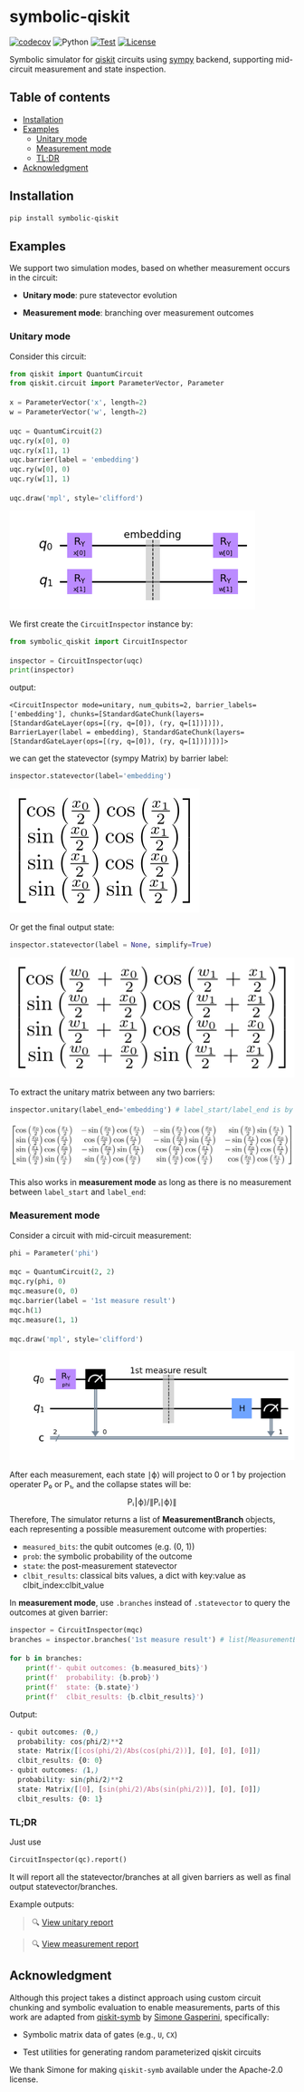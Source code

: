 # symbolic-qiskit

[![codecov](https://codecov.io/gh/ianchung621/symbolic-qiskit/branch/main/graph/badge.svg)](https://codecov.io/gh/ianchung621/symbolic-qiskit)
![Python](https://img.shields.io/badge/python-≥3.10-blue.svg)
[![Test](https://github.com/ianchung621/symbolic-qiskit/actions/workflows/test.yml/badge.svg)](https://github.com/ianchung621/symbolic-qiskit/actions/workflows/test.yml)
[![License](https://img.shields.io/badge/license-Apache%202.0-blue.svg)](https://www.apache.org/licenses/LICENSE-2.0)



Symbolic simulator for [qiskit](https://github.com/Qiskit/qiskit) circuits using [sympy](https://github.com/sympy/sympy) backend, supporting mid-circuit measurement and state inspection.

## Table of contents
- [Installation](#installation)
- [Examples](#examples)
  - [Unitary mode](#unitary-mode)
  - [Measurement mode](#measurement-mode)
  - [TL;DR](#tldr)
- [Acknowledgment](#acknowledgment)

## Installation
```bash
pip install symbolic-qiskit
```
## Examples

We support two simulation modes, based on whether measurement occurs in the circuit:

- **Unitary mode**: pure statevector evolution

- **Measurement mode**: branching over measurement outcomes

### Unitary mode

Consider this circuit:

```python
from qiskit import QuantumCircuit
from qiskit.circuit import ParameterVector, Parameter

x = ParameterVector('x', length=2)
w = ParameterVector('w', length=2)

uqc = QuantumCircuit(2)
uqc.ry(x[0], 0)
uqc.ry(x[1], 1)
uqc.barrier(label = 'embedding')
uqc.ry(w[0], 0)
uqc.ry(w[1], 1)

uqc.draw('mpl', style='clifford')
```
![unitary circuit](docs/circuits/unitary.png)

We first create the `CircuitInspector` instance by:

```python
from symbolic_qiskit import CircuitInspector

inspector = CircuitInspector(uqc)
print(inspector)
```

output:
```text
<CircuitInspector mode=unitary, num_qubits=2, barrier_labels=['embedding'], chunks=[StandardGateChunk(layers=[StandardGateLayer(ops=[(ry, q=[0]), (ry, q=[1])])]), BarrierLayer(label = embedding), StandardGateChunk(layers=[StandardGateLayer(ops=[(ry, q=[0]), (ry, q=[1])])])]>
```

we can get the statevector (sympy Matrix) by barrier label:

```python
inspector.statevector(label='embedding')
```
![unitary equation embedding](docs/equations/unitary/embedding.svg)

Or get the final output state:

```python
inspector.statevector(label = None, simplify=True)
```
![unitary equation final state](docs/equations/unitary/final_state.svg)

To extract the unitary matrix between any two barriers:

```python
inspector.unitary(label_end='embedding') # label_start/label_end is by default start/end of the circuit
```
![unitary equation unitary](docs/equations/unitary/unitary.svg)

This also works in **measurement mode** as long as there is no measurement between `label_start` and `label_end`:

### Measurement mode

Consider a circuit with mid-circuit measurement:

```python
phi = Parameter('phi')

mqc = QuantumCircuit(2, 2)
mqc.ry(phi, 0)
mqc.measure(0, 0)
mqc.barrier(label = '1st measure result')
mqc.h(1)
mqc.measure(1, 1)

mqc.draw('mpl', style='clifford')
```
![measurement circuit](docs/circuits/measurement.png)

After each measurement, each state ∣ϕ⟩ will project to 0 or 1 by projection operater P₀ or P₁, and the collapse states will be:

<div align="center">
    Pᵢ⎮ϕ⟩/∥Pᵢ∣ϕ⟩∥
</div>

Therefore, The simulator returns a list of **MeasurementBranch** objects, each representing a possible measurement outcome with properties:

- `measured_bits`: the qubit outcomes (e.g. (0, 1))
- `prob`: the symbolic probability of the outcome
- `state`: the post-measurement statevector
- `clbit_results`: classical bits values, a dict with key:value as clbit_index:clbit_value

In **measurement mode**, use `.branches` instead of `.statevector` to query the outcomes at given barrier:

```python
inspector = CircuitInspector(mqc)
branches = inspector.branches('1st measure result') # list[MeasurementBranch]

for b in branches:
    print(f'- qubit outcomes: {b.measured_bits}')
    print(f'  probability: {b.prob}')
    print(f'  state: {b.state}')
    print(f'  clbit_results: {b.clbit_results}')
```
Output:
```css
- qubit outcomes: (0,)
  probability: cos(phi/2)**2
  state: Matrix([[cos(phi/2)/Abs(cos(phi/2))], [0], [0], [0]])
  clbit_results: {0: 0}
- qubit outcomes: (1,)
  probability: sin(phi/2)**2
  state: Matrix([[0], [sin(phi/2)/Abs(sin(phi/2))], [0], [0]])
  clbit_results: {0: 1}
```


### TL;DR

Just use

```python
CircuitInspector(qc).report()
```

It will report all the statevector/branches at all given barriers as well as final output statevector/branches.

Example outputs:

> 🔍 [View unitary report](docs/unitary_report.md)

> 🔍 [View measurement report](docs/measurement_report.md)

## Acknowledgment

Although this project takes a distinct approach using custom circuit chunking and symbolic evaluation to enable measurements, parts of this work are adapted from [qiskit-symb](https://github.com/SimoneGasperini/qiskit-symb) by [Simone Gasperini](https://github.com/SimoneGasperini), specifically:

- Symbolic matrix data of gates (e.g., `U`, `CX`)

- Test utilities for generating random parameterized qiskit circuits

We thank Simone for making `qiskit-symb` available under the Apache-2.0 license.